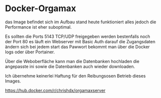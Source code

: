 # Docker-Orgamax

das Image befindet sich im Aufbau stand heute funktioniert alles jedoch die Performance ist eher suboptimal.

Es sollten die Ports 5143 TCP/UDP freigegeben werden bestenfalls noch der Port 80 es läuft ein Webserver mit Basic Auth darauf die Zugangsdaten ändern sich bei jedem start das Pawwort bekommt man über die Docker logs oder über Portainer.

Über die Weboberfläche kann man die Datenbanken hochladen die angepasste ini sowie die Datenbanken auch wieder downloaden.

Ich übernehme keinerlei Haftung für den Reibungsosen Betrieb dieses Images.

https://hub.docker.com/r/chrishdx/orgamaxserver


